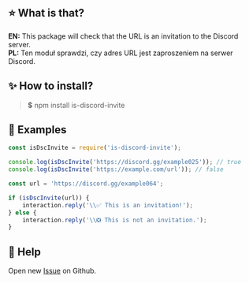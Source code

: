 ## ⭐ What is that?
**EN:** This package will check that the URL is an invitation to the Discord server.  
**PL:** Ten moduł sprawdzi, czy adres URL jest zaproszeniem na serwer Discord.

## ✨ How to install?
> **$** npm install is-discord-invite

## 📝 Examples
```js
const isDscInvite = require('is-discord-invite');

console.log(isDscInvite('https://discord.gg/example025')); // true
console.log(isDscInvite('https://example.com/url')); // false
```

```js
const url = 'https://discord.gg/example064';

if (isDscInvite(url)) {
    interaction.reply('\\✅ This is an invitation!');
} else {
    interaction.reply('\\❎ This is not an invitation.');
}
```

## 🤝 Help
Open new <a href="https://github.com/sefinek24/is-discord-invite/issues/new" target="_blank">Issue</a> on Github.